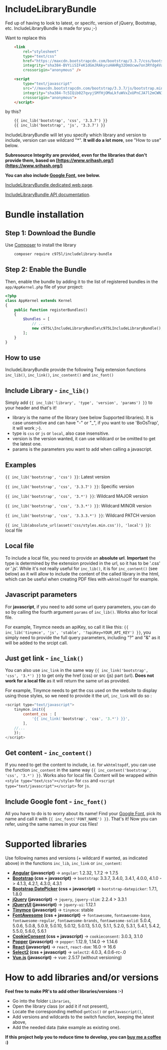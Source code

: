 IncludeLibraryBundle
====================

Fed up of having to look to latest, or specifc, version of jQuery, Bootstrap, etc. IncludeLibraryBundle is made for you ;-)

Want to replace this
```html
    <link
        rel="stylesheet"
        type="text/css"
        href="https://maxcdn.bootstrapcdn.com/bootstrap/3.3.7/css/bootstrap.min.css"
        integrity="sha384-BVYiiSIFeK1dGmJRAkycuHAHRg32OmUcww7on3RYdg4Va+PmSTsz/K68vbdEjh4u"
        crossorigin="anonymous" />

    <script
        type="text/javascript"
        src="//maxcdn.bootstrapcdn.com/bootstrap/3.3.7/js/bootstrap.min.js"
        integrity="sha384-Tc5IQib027qvyjSMfHjOMaLkfuWVxZxUPnCJA7l2mCWNIpG9mGCD8wGNIcPD7Txa"
        crossorigin="anonymous">
    </script>
```

by this?
```html
    {{ inc_lib('bootstrap', 'css', '3.3.7') }}
    {{ inc_lib('bootstrap', 'js', '3.3.7') }}
```

IncludeLibraryBundle will let you specify which library and version to include, version can use wildcard "*". **It will do a lot more**, see "How to use" below.

**Subresource Integrity are provided, even for the libraries that don't provide them, based on [https://www.srihash.org/](https://www.srihash.org/)**

**You can also include [Google Font](https://fonts.google.com), see below.**

[IncludeLibraryBundle dedicated web page](https://975l.com/en/pages/include-library-bundle).

[IncludeLibraryBundle API documentation](https://975l.com/apidoc/c975L/IncludeLibraryBundle.html).


Bundle installation
===================

Step 1: Download the Bundle
---------------------------
Use [Composer](https://getcomposer.org) to install the library
```bash
    composer require c975l/includelibrary-bundle
```

Step 2: Enable the Bundle
-------------------------
Then, enable the bundle by adding it to the list of registered bundles in the `app/AppKernel.php` file of your project:

```php
<?php
class AppKernel extends Kernel
{
    public function registerBundles()
    {
        $bundles = [
            // ...
            new c975L\IncludeLibraryBundle\c975LIncludeLibraryBundle(),
        ];
    }
}
```

How to use
----------
IncludeLibraryBundle provide the following Twig extension functions `inc_lib()`, `inc_link()`, `inc_content()` and `inc_font()`

Include Library - `inc_lib()`
-----------------------------
Simply add `{{ inc_lib('library', 'type', 'version', 'params') }}` to your header and that's it!
- library is the name of the library (see below Supported libraries). It is case unsensitive and can have "-" or "_", if you want to use 'BoOsTrap', it will work ;-).
- type is `css` or `js` or `local`, also case insensitive.
- version is the version wanted, it can use wildcard or be omitted to get the latest one.
- params is the parameters you want to add when calling a javascript.

Examples
--------
`{{ inc_lib('bootstrap', 'css') }}`: Latest version

`{{ inc_lib('bootstrap', 'css', '3.3.7') }}`: Specific version

`{{ inc_lib('bootstrap', 'css', '3.*') }}`: Wildcard MAJOR version

`{{ inc_lib('bootstrap', 'css', '3.3.*') }}`: Wildcard MINOR version

`{{ inc_lib('bootstrap', 'css', '3.3.3.*') }}`: Wildcard PATCH version

`{{ inc_lib(absolute_url(asset('css/styles.min.css')), 'local') }}`: local file

Local file
----------
To include a local file, you need to provide an **absolute url**. **Important** the type is determined by the extension provided in the url, so it has to be '.css' or '.js'. While it's not really useful for `inc_lib()`, it is for `inc_content()` (see below) as it will allow to include the content of the called library in the html, which can be useful when creating PDF files with `wkhtmltopdf` for example.

Javascript parameters
---------------------
For **javascript**, if you need to add some url query parameters, you can do so by calling the fourth argument `params` of `inc_lib()`. Works also for local file.

For example, Tinymce needs an apiKey, so call it like this: `{{ inc_lib('tinymce', 'js', 'stable', '?apiKey=YOUR_API_KEY') }}`, you simply need to provide the full query parameters, including "?" and "&" as it will be added to the srcipt call.

Just get link - `inc_link()`
----------------------------
You can also use `inc_link` in the same way `{{ inc_link('bootstrap', 'css', '3.*') }}` to get only the href (css) or src (js) part (url). **Does not work for a local file** as it will return the same url as provided.

For example, Tinymce needs to get the css used on the website to display using those styles, so we need to provide it the url, `inc_link` will do so :
```javascript
<script type="text/javascript">
    tinymce.init({
        content_css : [
            '{{ inc_link('bootstrap', 'css', '3.*') }}',
        ],
    //...
    });
</script>
```

Get content - `inc_content()`
-----------------------------
If you need to get the content to include, i.e. for `wkhtmltopdf`, you can use the function `inc_content` in the same way `{{ inc_content('bootstrap', 'css', '3.*') }}`. Works also for local file. Content will be wrapped within `<style type="text/css"></style>` for `css` and `<script type="text/javascript"></script>` for `js`.

Include Google font - `inc_font()`
----------------------------------
All you have to do is to worry about its name! Find your [Google Font](https://fonts.google.com/), pick its name and call it with `{{ inc_font('FONT_NAME') }}`. That's it! Now you can refer, using the same names in your css files!

Supported libraries
===================
Use following names and versions (+ wildcard if wanted, as indicated above) in the functions `inc_lib`, `inc_link` or `inc_content`:

- **[Angular](https://angularjs.org) (javascript)** -> `angular`: 1.2.32, 1.7.2 -> 1.7.5
- **[Bootstrap](http://getbootstrap.com) (css + javascript)** -> `bootstrap`: 3.3.7, 3.4.0, 3.4.1, 4.0.0, 4.1.0 -> 4.1.3, 4.2.1, 4.3.0, 4.3.1
- **[Bootstrap DatePicker](https://github.com/uxsolutions/bootstrap-datepicker) (css + javascript)** -> `bootstrap-datepicker`: 1.7.1, 1.8.0
- **[jQuery](https://jquery.com) (javascript)** -> `jquery`, `jquery-slim`: 2.2.4 > 3.3.1
- **[jQueryUI](https://jquery.com/ui) (javascript)** -> `jquery-ui`: 1.12.1
- **[Tinymce](https://www.tinymce.com) (javascript)** -> `tinymce`: stable
- **[FontAwesome](https://fontawesome.com) (css + javascript)** -> `fontawesome`, `fontawesome-base`, `fontawesome-regular`, `fontawesome-brands`, `fontawesome-solid`: 5.0.4, 5.0.6, 5.0.8, 5.0.9, 5.0.10, 5.0.12, 5.0.13, 5.1.0, 5.1.1, 5.2.0, 5.3.1, 5.4.1, 5.4.2, 5.5.0, 5.6.0, 5.6.1
- **[CookieConsent](https://cookieconsent.insites.com) (css + javascript)** -> `cookieconsent`: 3.0.3, 3.1.0
- **[Popper](https://popper.js.org) (javascript)** -> `popper`: 1.12.9, 1.14.0 -> 1.14.6
- **[React](https://reactjs.org) (javascript)** -> `react`, `react-dom`: 16.0 -> 16.6
- **[Select2](https://select2.org) (css + javascript)** -> `select2`: 4.0.3, 4.0.6-rc-.0
- **[Vue.js](https://vuejs.org) (javascript)** -> vue: 2.5.17 (without versioning)

How to add libraries and/or versions
====================================
**Feel free to make PR's to add other libraries/versions :-)**

- Go into the folder `Libraries`,
- Open the library class (or add it if not present),
- Locate the corresponding method `getCss()` or `getJavascript()`,
- Add versions and wildcards to the switch function, keeping the latest above,
- Add the needed data (take example as existing one).

**If this project help you to reduce time to develop, you can [buy me a coffee](https://www.buymeacoffee.com/LaurentMarquet) :)**
